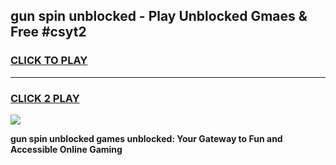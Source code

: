 
## gun spin unblocked - Play Unblocked Gmaes & Free #csyt2
<h3>
<a href="https://news.freeplayer.one?title=gun_spin_unblocked&ref=03M">CLICK TO PLAY</a></h3>
<hr>

<h3>
<a href="https://news.freeplayer.one?title=gun_spin_unblocked&ref=03M">CLICK 2 PLAY</a>
  
</h3>

<a href="https://news.freeplayer.one?title=gun_spin_unblocked&ref=03M"><img src="https://clearcache.store/games.png"></a>


**gun spin unblocked games unblocked: Your Gateway to Fun and Accessible Online Gaming**
